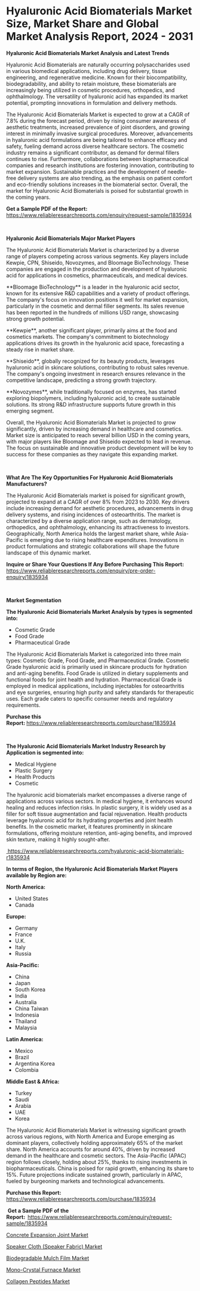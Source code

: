 <p><h1>Hyaluronic Acid Biomaterials Market Size, Market Share and Global Market Analysis Report, 2024 - 2031</h1></p><p><strong>Hyaluronic Acid Biomaterials Market Analysis and Latest Trends</strong></p>
<p><p>Hyaluronic Acid Biomaterials are naturally occurring polysaccharides used in various biomedical applications, including drug delivery, tissue engineering, and regenerative medicine. Known for their biocompatibility, biodegradability, and ability to retain moisture, these biomaterials are increasingly being utilized in cosmetic procedures, orthopedics, and ophthalmology. The versatility of hyaluronic acid has expanded its market potential, prompting innovations in formulation and delivery methods.</p><p>The Hyaluronic Acid Biomaterials Market is expected to grow at a CAGR of 7.8% during the forecast period, driven by rising consumer awareness of aesthetic treatments, increased prevalence of joint disorders, and growing interest in minimally invasive surgical procedures. Moreover, advancements in hyaluronic acid formulations are being tailored to enhance efficacy and safety, fueling demand across diverse healthcare sectors. The cosmetic industry remains a significant contributor, as demand for dermal fillers continues to rise. Furthermore, collaborations between biopharmaceutical companies and research institutions are fostering innovation, contributing to market expansion. Sustainable practices and the development of needle-free delivery systems are also trending, as the emphasis on patient comfort and eco-friendly solutions increases in the biomaterial sector. Overall, the market for Hyaluronic Acid Biomaterials is poised for substantial growth in the coming years.</p></p>
<p><strong>Get a Sample PDF of the Report:&nbsp;</strong> <a href="https://www.reliableresearchreports.com/enquiry/request-sample/1835934?utm_campaign=28&utm_medium=2&utm_source=Github&utm_content=ia&utm_term=16102024&utm_id=hyaluronic-acid-biomaterials">https://www.reliableresearchreports.com/enquiry/request-sample/1835934</a></p>
<p>&nbsp;</p>
<p><strong>Hyaluronic Acid Biomaterials Major Market Players</strong></p>
<p><p>The Hyaluronic Acid Biomaterials Market is characterized by a diverse range of players competing across various segments. Key players include Kewpie, CPN, Shiseido, Novozymes, and Bloomage BioTechnology. These companies are engaged in the production and development of hyaluronic acid for applications in cosmetics, pharmaceuticals, and medical devices.</p><p>**Bloomage BioTechnology** is a leader in the hyaluronic acid sector, known for its extensive R&D capabilities and a variety of product offerings. The company's focus on innovation positions it well for market expansion, particularly in the cosmetic and dermal filler segments. Its sales revenue has been reported in the hundreds of millions USD range, showcasing strong growth potential.</p><p>**Kewpie**, another significant player, primarily aims at the food and cosmetics markets. The company's commitment to biotechnology applications drives its growth in the hyaluronic acid space, forecasting a steady rise in market share.</p><p>**Shiseido**, globally recognized for its beauty products, leverages hyaluronic acid in skincare solutions, contributing to robust sales revenue. The company's ongoing investment in research ensures relevance in the competitive landscape, predicting a strong growth trajectory.</p><p>**Novozymes**, while traditionally focused on enzymes, has started exploring biopolymers, including hyaluronic acid, to create sustainable solutions. Its strong R&D infrastructure supports future growth in this emerging segment.</p><p>Overall, the Hyaluronic Acid Biomaterials Market is projected to grow significantly, driven by increasing demand in healthcare and cosmetics. Market size is anticipated to reach several billion USD in the coming years, with major players like Bloomage and Shiseido expected to lead in revenue. The focus on sustainable and innovative product development will be key to success for these companies as they navigate this expanding market.</p></p>
<p>&nbsp;</p>
<p><strong>What Are The Key Opportunities For Hyaluronic Acid Biomaterials Manufacturers?</strong></p>
<p><p>The Hyaluronic Acid Biomaterials market is poised for significant growth, projected to expand at a CAGR of over 8% from 2023 to 2030. Key drivers include increasing demand for aesthetic procedures, advancements in drug delivery systems, and rising incidences of osteoarthritis. The market is characterized by a diverse application range, such as dermatology, orthopedics, and ophthalmology, enhancing its attractiveness to investors. Geographically, North America holds the largest market share, while Asia-Pacific is emerging due to rising healthcare expenditures. Innovations in product formulations and strategic collaborations will shape the future landscape of this dynamic market.</p></p>
<p><strong>Inquire or Share Your Questions If Any Before Purchasing This Report:</strong> <a href="https://www.reliableresearchreports.com/enquiry/pre-order-enquiry/1835934?utm_campaign=28&utm_medium=2&utm_source=Github&utm_content=ia&utm_term=16102024&utm_id=hyaluronic-acid-biomaterials">https://www.reliableresearchreports.com/enquiry/pre-order-enquiry/1835934</a></p>
<p>&nbsp;</p>
<p><strong>Market Segmentation</strong></p>
<p><strong>The Hyaluronic Acid Biomaterials Market Analysis by types is segmented into:</strong></p>
<p><ul><li>Cosmetic Grade</li><li>Food Grade</li><li>Pharmaceutical Grade</li></ul></p>
<p><p>The Hyaluronic Acid Biomaterials Market is categorized into three main types: Cosmetic Grade, Food Grade, and Pharmaceutical Grade. Cosmetic Grade hyaluronic acid is primarily used in skincare products for hydration and anti-aging benefits. Food Grade is utilized in dietary supplements and functional foods for joint health and hydration. Pharmaceutical Grade is employed in medical applications, including injectables for osteoarthritis and eye surgeries, ensuring high purity and safety standards for therapeutic uses. Each grade caters to specific consumer needs and regulatory requirements.</p></p>
<p><strong>Purchase this Report:&nbsp;</strong><a href="https://www.reliableresearchreports.com/purchase/1835934?utm_campaign=28&utm_medium=2&utm_source=Github&utm_content=ia&utm_term=16102024&utm_id=hyaluronic-acid-biomaterials">https://www.reliableresearchreports.com/purchase/1835934</a></p>
<p>&nbsp;</p>
<p><strong>The Hyaluronic Acid Biomaterials Market Industry Research by Application is segmented into:</strong></p>
<p><ul><li>Medical Hygiene</li><li>Plastic Surgery</li><li>Health Products</li><li>Cosmetic</li></ul></p>
<p><p>The hyaluronic acid biomaterials market encompasses a diverse range of applications across various sectors. In medical hygiene, it enhances wound healing and reduces infection risks. In plastic surgery, it is widely used as a filler for soft tissue augmentation and facial rejuvenation. Health products leverage hyaluronic acid for its hydrating properties and joint health benefits. In the cosmetic market, it features prominently in skincare formulations, offering moisture retention, anti-aging benefits, and improved skin texture, making it highly sought-after.</p></p>
<p><a href="https://www.reliableresearchreports.com/hyaluronic-acid-biomaterials-r1835934?utm_campaign=28&utm_medium=2&utm_source=Github&utm_content=ia&utm_term=16102024&utm_id=hyaluronic-acid-biomaterials">&nbsp;https://www.reliableresearchreports.com/hyaluronic-acid-biomaterials-r1835934</a></p>
<p><strong>In terms of Region, the Hyaluronic Acid Biomaterials Market Players available by Region are:</strong></p>
<p>
    <p> <strong> North America: </strong>
        <ul>
            <li>United States</li>
            <li>Canada</li>
        </ul>
        </p> 
    <p> <strong> Europe: </strong>
        <ul>
            <li>Germany</li>
            <li>France</li>
            <li>U.K.</li>
            <li>Italy</li>
            <li>Russia</li>
        </ul>
        </p> 
    <p> <strong> Asia-Pacific: </strong>
        <ul>
            <li>China</li>
            <li>Japan</li>
            <li>South Korea</li>
            <li>India</li>
            <li>Australia</li>
            <li>China Taiwan</li>
            <li>Indonesia</li>
            <li>Thailand</li>
            <li>Malaysia</li>
        </ul>
        </p> 
    <p> <strong> Latin America: </strong>
        <ul>
            <li>Mexico</li>
            <li>Brazil</li>
            <li>Argentina Korea</li>
            <li>Colombia</li>
        </ul>
        </p> 
    <p> <strong> Middle East & Africa: </strong>
        <ul>
            <li>Turkey</li>
            <li>Saudi</li>
            <li>Arabia</li>
            <li>UAE</li>
            <li>Korea</li>
        </ul>
    </p>
    </p>
<p><p>The Hyaluronic Acid Biomaterials Market is witnessing significant growth across various regions, with North America and Europe emerging as dominant players, collectively holding approximately 65% of the market share. North America accounts for around 40%, driven by increased demand in the healthcare and cosmetic sectors. The Asia-Pacific (APAC) region follows closely, holding about 25%, thanks to rising investments in biopharmaceuticals. China is poised for rapid growth, enhancing its share to 15%. Future projections indicate sustained growth, particularly in APAC, fueled by burgeoning markets and technological advancements.</p></p>
<p><strong>Purchase this Report: </strong><a href="https://www.reliableresearchreports.com/purchase/1835934?utm_campaign=28&utm_medium=2&utm_source=Github&utm_content=ia&utm_term=16102024&utm_id=hyaluronic-acid-biomaterials">https://www.reliableresearchreports.com/purchase/1835934</a></p>
<p>&nbsp;<strong>Get a Sample PDF of the Report:&nbsp;&nbsp;</strong><a href="https://www.reliableresearchreports.com/enquiry/request-sample/1835934?utm_campaign=28&utm_medium=2&utm_source=Github&utm_content=ia&utm_term=16102024&utm_id=hyaluronic-acid-biomaterials">https://www.reliableresearchreports.com/enquiry/request-sample/1835934</a></p>
<p><strong></strong></p>
<p><p><a href="https://www.linkedin.com/pulse/future-concrete-expansion-joint-market-global-forecast-4tcve?utm_campaign=28&utm_medium=2&utm_source=Github&utm_content=ia&utm_term=16102024&utm_id=hyaluronic-acid-biomaterials">Concrete Expansion Joint Market</a></p><p><a href="https://github.com/LilianFaulkner65/Market-Research-Report-List-1/blob/main/speaker-cloth-speaker-fabric-market.md?utm_campaign=28&utm_medium=2&utm_source=Github&utm_content=ia&utm_term=16102024&utm_id=hyaluronic-acid-biomaterials">Speaker Cloth (Speaker Fabric) Market</a></p><p><a href="https://www.linkedin.com/pulse/biodegradable-mulch-film-market-opportunities-emerging-global-ddxwe?utm_campaign=28&utm_medium=2&utm_source=Github&utm_content=ia&utm_term=16102024&utm_id=hyaluronic-acid-biomaterials">Biodegradable Mulch Film Market</a></p><p><a href="https://github.com/SamiaChowdhury801/Market-Research-Report-List-1/blob/main/mono-crystal-furnace-market.md?utm_campaign=28&utm_medium=2&utm_source=Github&utm_content=ia&utm_term=16102024&utm_id=hyaluronic-acid-biomaterials">Mono-Crystal Furnace Market</a></p><p><a href="https://www.linkedin.com/pulse/collagen-peptides-market-industry-landscape-growth-trajectories-dabge?utm_campaign=28&utm_medium=2&utm_source=Github&utm_content=ia&utm_term=16102024&utm_id=hyaluronic-acid-biomaterials">Collagen Peptides Market</a></p></p>
